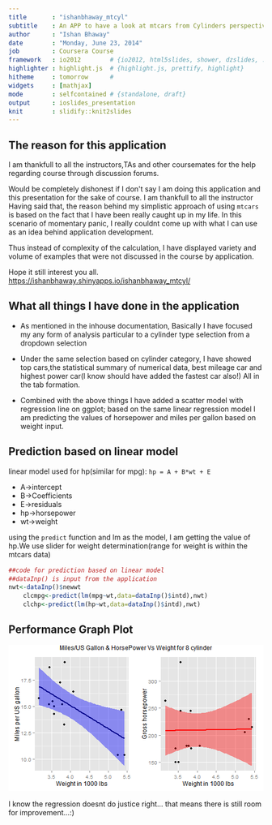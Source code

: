 ```yaml
---
title       : "ishanbhaway_mtcyl"
subtitle    : An APP to have a look at mtcars from Cylinders perspective
author      : "Ishan Bhaway"
date        : "Monday, June 23, 2014"
job         : Coursera Course
framework   : io2012        # {io2012, html5slides, shower, dzslides, ...}
highlighter : highlight.js  # {highlight.js, prettify, highlight}
hitheme     : tomorrow      # 
widgets     : [mathjax] 
mode        : selfcontained # {standalone, draft}
output      : ioslides_presentation
knit        : slidify::knit2slides
---
```


## The reason for this application

 I am thankfull to all the instructors,TAs and other coursemates for the help regarding course through discussion forums.
 
Would be completely dishonest if I don't say I am doing this application and this presentation for the sake of course. I am thankfull to all the instructor
Having said that, the reason behind my simplistic approach of using `mtcars` is based on the fact that I have been really caught up in my life. In this scenario of momentary panic, I really couldnt come up with what I can use as an idea behind application development.

Thus instead of complexity of the calculation, I have displayed variety and volume of examples that were not discussed in the course by application.

Hope it still interest you all.
https://ishanbhaway.shinyapps.io/ishanbhaway_mtcyl/

## What all things I have done in the application

- As mentioned in the inhouse documentation, Basically I have focused my any form of analysis particular to a cylinder type selection from a dropdown selection

- Under the same selection based on cylinder category,  I have showed top cars,the statistical summary of numerical data, best mileage car and highest power car(I know should have added the fastest car also!) All in the tab formation.

- Combined with the above things I have added a scatter model with regression line on ggplot; based on the same linear regression model I am predicting the values of horsepower and miles per gallon based on weight input.


## Prediction based on linear model
linear model used for hp(similar for mpg):
`hp = A + B*wt + E`

- A->intercept
- B->Coefficients
- E->residuals
- hp->horsepower
- wt->weight

using the `predict` function and lm as the model, I am getting the value of hp.We use slider for weight determination(range for weight is within the mtcars data)



```r
##code for prediction based on linear model
##dataInp() is input from the application
nwt<-dataInp()$newwt
    clcmpg<-predict(lm(mpg~wt,data=dataInp()$intd),nwt)
    clchp<-predict(lm(hp~wt,data=dataInp()$intd),nwt)
```

## Performance Graph Plot
![plot of chunk unnamed-chunk-2](assets/fig/unnamed-chunk-2.png) 

I know the regression doesnt do justice right... that means there is still room for improvement...:)  
